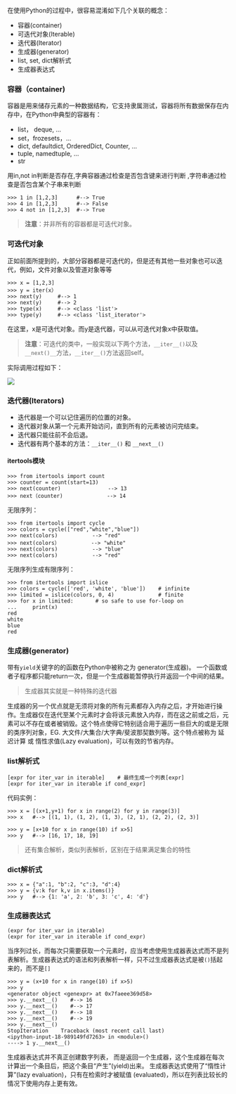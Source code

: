 
在使用Python的过程中，很容易混淆如下几个关联的概念：

*   容器(container)
*   可迭代对象(Iterable)
*   迭代器(Iterator)
*   生成器(generator)
*   list, set, dict解析式
*   生成器表达式


### 容器（container)

容器是用来储存元素的一种数据结构，它支持隶属测试，容器将所有数据保存在内存中，在Python中典型的容器有：

*   list， deque, ...
*   set，frozesets，...
*   dict, defaultdict, OrderedDict, Counter, ...
*   tuple, namedtuple, ...
*   str

用in,not in判断是否存在,字典容器通过检查是否包含键来进行判断
,字符串通过检查是否包含某个子串来判断
```
>>> 1 in [1,2,3]      #--> True
>>> 4 in [1,2,3]      #--> False
>>> 4 not in [1,2,3]  #--> True
```
> **注意**：并非所有的容器都是可迭代对象。

### 可迭代对象

正如前面所提到的，大部分容器都是可迭代的，但是还有其他一些对象也可以迭代，例如，文件对象以及管道对象等等
```
>>> x = [1,2,3]
>>> y = iter(x）
>>> next(y)     #--> 1
>>> next(y)     #--> 2
>>> type(x)     #--> <class 'list'>
>>> type(y)     #--> <class 'list_iterator'>
```
在这里，x是可迭代对象。而y是迭代器，可以从可迭代对象x中获取值。

> **注意**：可迭代的类中，一般实现以下两个方法，`__iter__()`以及`__next()__`方法，`__iter__()`方法返回self。

实际调用过程如下：

![](http://upload-images.jianshu.io/upload_images/1677721-9453ca206b60475d.png?imageMogr2/auto-orient/strip%7CimageView2/2/w/1240)

### 迭代器(Iterators)
* 迭代器是一个可以记住遍历的位置的对象。
* 迭代器对象从第一个元素开始访问，直到所有的元素被访问完结束。
* 迭代器只能往前不会后退。
* 迭代器有两个基本的方法：`__iter__()` 和 `__next__()`

#### itertools模块
```
>>> from itertools import count
>>> counter = count(start=13)
>>> next(counter)               --> 13
>>> next（counter)              --> 14
```

无限序列：
```
>>> from itertools import cycle
>>> colors = cycle(["red","white","blue"])
>>> next(colors)           --> "red"
>>> next(colors）          --> "white"
>>> next(colors)           --> "blue"
>>> next(colors)           --> "red"
```

无限序列生成有限序列：
```
>>> from itertools import islice
>>> colors = cycle(['red', 'white', 'blue'])    # infinite
>>> limited = islice(colors, 0, 4)              # finite
>>> for x in limited:       # so safe to use for-loop on
...     print(x)
red
white
blue
red
```

### 生成器(generator)
带有`yield`关键字的的函数在Python中被称之为 generator(生成器)。
一个函数或者子程序都只能return一次，但是一个生成器能暂停执行并返回一个中间的结果。
> 生成器其实就是一种特殊的迭代器

生成器的另一个优点就是无须将对象的所有元素都存入内存之后，才开始进行操作。生成器仅在迭代至某个元素时才会将该元素放入内存，而在这之前或之后，元素可以不存在或者被销毁。这个特点使得它特别适合用于遍历一些巨大的或是无限的类序列对象，EG. 大文件/大集合/大字典/斐波那契数列等。这个特点被称为 延迟计算 或 惰性求值(Lazy evaluation)，可以有效的节省内存。

### list解析式
```
[expr for iter_var in iterable]    # 最终生成一个列表[expr]
[expr for iter_var in iterable if cond_expr]
```
代码实例：
```
>>> x = [(x+1,y+1) for x in range(2) for y in range(3)] 
>>> x   #--> [(1, 1), (1, 2), (1, 3), (2, 1), (2, 2), (2, 3)]

>>> y = [x+10 for x in range(10) if x>5]
>>> y   #--> [16, 17, 18, 19]
```
> 还有集合解析，类似列表解析，区别在于结果满足集合的特性

### dict解析式
```
>>> x = {"a":1, "b":2, "c":3, "d":4}
>>> y = {v:k for k,v in x.items()}
>>> y   #--> {1: 'a', 2: 'b', 3: 'c', 4: 'd'}
```

### 生成器表达式
```
(expr for iter_var in iterable)
(expr for iter_var in iterable if cond_expr)
```
当序列过长，而每次只需要获取一个元素时，应当考虑使用生成器表达式而不是列表解析。生成器表达式的语法和列表解析一样，只不过生成器表达式是被`()`括起来的，而不是`[]`
```
>>> y = (x+10 for x in range(10) if x>5)
>>> y
<generator object <genexpr> at 0x7faeee369d58>
>>> y.__next__()    #--> 16
>>> y.__next__()    #--> 17
>>> y.__next__()    #--> 18
>>> y.__next__()    #--> 19
>>> y.__next__()
StopIteration    Traceback (most recent call last)
<ipython-input-18-989149fd7263> in <module>()
----> 1 y.__next__()
```
生成器表达式并不真正创建数字列表， 而是返回一个生成器，这个生成器在每次计算出一个条目后，把这个条目“产生”(yield)出来。 生成器表达式使用了“惰性计算”(lazy evaluation)，只有在检索时才被赋值 (evaluated)，所以在列表比较长的情况下使用内存上更有效。
